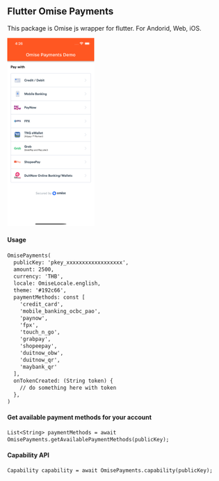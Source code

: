 ## Flutter Omise Payments

This package is Omise js wrapper for flutter. For Andorid, Web, iOS.

<img src="https://raw.githubusercontent.com/necessarylion/flutter_omise_payments/master/demo.png" alt="demo" width="200"/>

#### Usage 

```
OmisePayments(
  publicKey: 'pkey_xxxxxxxxxxxxxxxxxx',
  amount: 2500,
  currency: 'THB',
  locale: OmiseLocale.english,
  theme: '#192c66',
  paymentMethods: const [
    'credit_card',
    'mobile_banking_ocbc_pao',
    'paynow',
    'fpx',
    'touch_n_go',
    'grabpay',
    'shopeepay',
    'duitnow_obw',
    'duitnow_qr',
    'maybank_qr'
  ],
  onTokenCreated: (String token) {
    // do something here with token
  },
)
```

#### Get available payment methods for your account

```
List<String> paymentMethods = await OmisePayments.getAvailablePaymentMethods(publicKey);
```

#### Capability API

```
Capability capability = await OmisePayments.capability(publicKey);
```